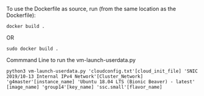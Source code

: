 To use the Dockerfile as source, run (from the same location as the Dockerfile):

    docker build . 
OR

    sudo docker build .

Commmand Line to run the vm-launch-userdata.py

`python3 vm-launch-userdata.py 'cloudconfig.txt'[cloud_init_file] 'SNIC 2019/10-13 Internal IPv4 Network'[Cluster_Network] 'g4master'[instance_name] 'Ubuntu 18.04 LTS (Bionic Beaver) - latest' [image_name] 'group14'[key_name] 'ssc.small'[flavor_name]`


